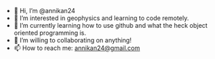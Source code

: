 - 👋 Hi, I’m @annikan24
- 👀 I’m interested in geophysics and learning to code remotely.
- 🌱 I’m currently learning how to use github and what the heck object oriented programming is.
- 💞️ I’m willing to collaborating on anything!
- 📫 How to reach me: 
        annikan24@gmail.com

<!---
annikan24/annikan24 is a ✨ special ✨ repository because its `README.md` (this file) appears on your GitHub profile.
You can click the Preview link to take a look at your changes.
--->
